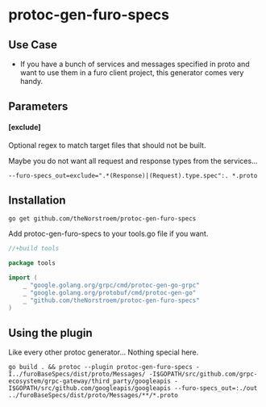 # protoc-gen-furo-specs


## Use Case
- If you have a bunch of services and messages specified in proto and want to use them in a furo client project,
this generator comes very handy.
  

## Parameters
#### [exclude] 
Optional regex to match target files that should not be built.

Maybe you do not want all request and response types from the services...

`--furo-specs_out=exclude=".*(Response)|(Request).type.spec":. *.proto`

## Installation

``` 
go get github.com/theNorstroem/protoc-gen-furo-specs
```

Add protoc-gen-furo-specs to your tools.go file if you want.

```go
//+build tools

package tools

import (
	_ "google.golang.org/grpc/cmd/protoc-gen-go-grpc"
	_ "google.golang.org/protobuf/cmd/protoc-gen-go"
	_ "github.com/theNorstroem/protoc-gen-furo-specs"
)

```

## Using the plugin
Like every other protoc generator... Nothing special here.
```
go build . && protoc --plugin protoc-gen-furo-specs -I../furoBaseSpecs/dist/proto/Messages/ -I$GOPATH/src/github.com/grpc-ecosystem/grpc-gateway/third_party/googleapis -I$GOPATH/src/github.com/googleapis/googleapis --furo-specs_out=:./out ../furoBaseSpecs/dist/proto/Messages/**/*.proto

```

